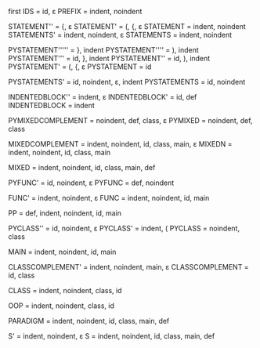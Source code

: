 first
IDS = id, ε
PREFIX = indent, noindent

STATEMENT'' = {, ε
STATEMENT' = (, {, ε
STATEMENT = indent, noindent
STATEMENTS' = indent, noindent, ε
STATEMENTS = indent, noindent

PYSTATEMENT''''' = }, indent
PYSTATEMENT'''' = ), indent
PYSTATEMENT''' = id, }, indent
PYSTATEMENT'' = id, ), indent
PYSTATEMENT' = (, {, ε
PYSTATEMENT = id

PYSTATEMENTS' = id, noindent, ε, indent
PYSTATEMENTS = id, noindent

INDENTEDBLOCK'' = indent, ε
INDENTEDBLOCK' = id, def
INDENTEDBLOCK = indent

PYMIXEDCOMPLEMENT = noindent, def, class, ε
PYMIXED = noindent, def, class

MIXEDCOMPLEMENT = indent, noindent, id, class, main, ε
MIXEDN = indent, noindent, id, class, main

MIXED = indent, noindent, id, class, main, def

PYFUNC' = id, noindent, ε
PYFUNC = def, noindent

FUNC' = indent, noindent, ε
FUNC = indent, noindent, id, main

PP = def, indent, noindent, id, main

PYCLASS'' = id, noindent, ε
PYCLASS' = indent, (
PYCLASS = noindent, class

MAIN = indent, noindent, id, main

CLASSCOMPLEMENT' = indent, noindent, main, ε
CLASSCOMPLEMENT = id, class

CLASS = indent, noindent, class, id

OOP = indent, noindent, class, id

PARADIGM = indent, noindent, id, class, main, def

S' = indent, noindent, ε
S = indent, noindent, id, class, main, def
